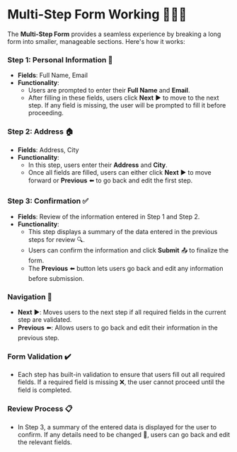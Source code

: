 # Multi-Step Form Working 🚶‍♂️📝

The **Multi-Step Form** provides a seamless experience by breaking a long form into smaller, manageable sections. Here's how it works:

### Step 1: Personal Information 👤
- **Fields**: Full Name, Email
- **Functionality**:
  - Users are prompted to enter their **Full Name** and **Email**.
  - After filling in these fields, users click **Next** ▶️ to move to the next step. If any field is missing, the user will be prompted to fill it before proceeding.

### Step 2: Address 🏠
- **Fields**: Address, City
- **Functionality**:
  - In this step, users enter their **Address** and **City**.
  - Once all fields are filled, users can either click **Next** ▶️ to move forward or **Previous** ⬅️ to go back and edit the first step.
  
### Step 3: Confirmation ✅
- **Fields**: Review of the information entered in Step 1 and Step 2.
- **Functionality**:
  - This step displays a summary of the data entered in the previous steps for review 🔍.
  - Users can confirm the information and click **Submit** 📤 to finalize the form.
  - The **Previous** ⬅️ button lets users go back and edit any information before submission.

### Navigation 🔄
- **Next** ▶️: Moves users to the next step if all required fields in the current step are validated.
- **Previous** ⬅️: Allows users to go back and edit their information in the previous step.

### Form Validation ✔️
- Each step has built-in validation to ensure that users fill out all required fields. If a required field is missing ❌, the user cannot proceed until the field is completed.

### Review Process 📋
- In Step 3, a summary of the entered data is displayed for the user to confirm. If any details need to be changed 🔄, users can go back and edit the relevant fields.
